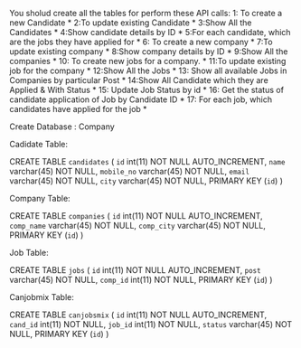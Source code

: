 
You sholud create all the tables for perform these API calls:
1: To create a new Candidate *
2:To update existing Candidate *
3:Show All the Candidates  *
4:Show candidate details by ID  *
5:For each candidate, which are the jobs they have applied for *
6: To create a new company  *
7:To update existing company *
8:Show company details by ID  *
9:Show All the companies  *
10: To create new jobs for a company.  *
11:To update existing job for the company *
12:Show All the Jobs  *
13: Show all available Jobs in Companies by particular Post *
14:Show All Candidate which they are Applied & With Status *
15: Update Job Status by id *
16: Get the status of candidate application of Job by Candidate ID *
17: For each job, which candidates have applied for the job *


Create Database : Company

Cadidate Table:

CREATE TABLE `candidates` (
  `id` int(11) NOT NULL AUTO_INCREMENT,
  `name` varchar(45) NOT NULL,
  `mobile_no` varchar(45) NOT NULL,
  `email` varchar(45) NOT NULL,
  `city` varchar(45) NOT NULL,
  PRIMARY KEY (`id`)
) 

Company Table:

CREATE TABLE `companies` (
  `id` int(11) NOT NULL AUTO_INCREMENT,
  `comp_name` varchar(45) NOT NULL,
  `comp_city` varchar(45) NOT NULL,
  PRIMARY KEY (`id`)
) 


Job Table:

CREATE TABLE `jobs` (
  `id` int(11) NOT NULL AUTO_INCREMENT,
  `post` varchar(45) NOT NULL,
  `comp_id` int(11) NOT NULL,
  PRIMARY KEY (`id`)
) 



Canjobmix Table:

CREATE TABLE `canjobsmix` (
  `id` int(11) NOT NULL AUTO_INCREMENT,
  `cand_id` int(11) NOT NULL,
  `job_id` int(11) NOT NULL,
  `status` varchar(45) NOT NULL,
  PRIMARY KEY (`id`)
)


